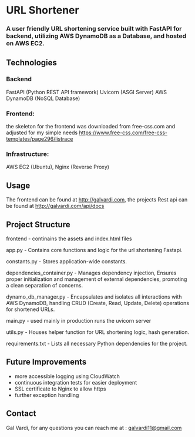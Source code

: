 # URL Shortener

### A user friendly URL shortening service built with FastAPI for backend, utilizing AWS DynamoDB as a Database, and hosted on AWS EC2.

## Technologies

### Backend

FastAPI (Python REST API framework)
Uvicorn (ASGI Server)
AWS DynamoDB (NoSQL Database)

### Frontend:

the skeleton for the frontend was downloaded from free-css.com and adjusted for my simple needs
https://www.free-css.com/free-css-templates/page296/listrace

### Infrastructure:

AWS EC2 (Ubuntu),
Nginx (Reverse Proxy)

## Usage
The frontend can be found at http://galvardi.com, the projects Rest api can be found at http://galvardi.com/api/docs

## Project Structure

frontend - continains the assets and index.html files

app.py - Contains core functions and logic for the url shortening Fastapi.

constants.py - Stores application-wide constants.

dependencies_container.py - Manages dependency injection, Ensures proper initialization and management of external
dependencies, promoting a clean separation of concerns.

dynamo_db_manager.py - Encapsulates and isolates all interactions with AWS DynamoDB, handling CRUD (Create, Read,
Update, Delete) operations for shortened URLs.

main.py - used mainly in production runs the uvicorn server

utils.py - Houses helper function for URL shortening logic, hash generation.

requirements.txt - Lists all necessary Python dependencies for the project.

## Future Improvements

- more accessible logging using CloudWatch
- continuous integration tests for easier deployment
- SSL certificate to Nginx to allow https
- further exception handling

## Contact

Gal Vardi, for any questions you can reach me at : galvardi11@gmail.com
